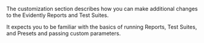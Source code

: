 The customization section describes how you can make additional changes to the Evidently Reports and Test Suites. 

It expects you to be familiar with the basics of running Reports, Test Suites, and Presets and passing custom parameters. 
